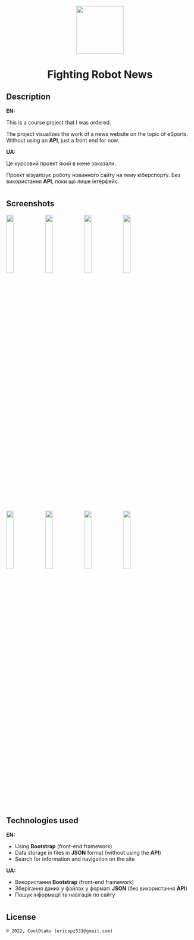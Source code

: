 <p align="center"><img width="128" height="128" src="assets/img/logo.png" /></p>
<h1 align="center">Fighting Robot News</h1>

## Description
<b>EN:</b>

This is a course project that I was ordered.

The project visualizes the work of a news website on the topic of eSports. Without using an **API**, just a front end for now.

<b>UA:</b>

Це курсовий проект який в мене заказали.

Проект візуалізує роботу новинного сайту на тему кіберспорту. Без використання **API**, поки що лише інтерфейс.

#
## Screenshots
<p>
  <img src="screens/s1.png" height="20%"/>
  <img src="screens/s2.png" height="20%"/>
  <img src="screens/s3.png" height="20%"/>
  <img src="screens/s4.png" height="20%"/>
</p>
<p>
  <img src="screens/sm1.png" height="20%"/>
  <img src="screens/sm2.png" height="20%"/>
  <img src="screens/sm3.png" height="20%"/>
  <img src="screens/sm4.png" height="20%"/>
</p>

#
## Technologies used
<b>EN:</b>
- Using **Bootstrap** (front-end framework)
- Data storage in files in **JSON** format (without using the **API**)
- Search for information and navigation on the site

<b>UA:</b>
- Використання **Bootstrap** (front-end framework)
- Зберігання даних у файлах у форматі **JSON** (без використання **API**)
- Пошук інформації та навігація по сайту

#
## License
```
© 2022, CoolOtaku (ericspz531@gmail.com)
```
